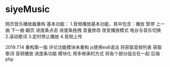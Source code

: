 # siyeMusic
网页音乐播放器重构
基本功能：
  1.音频播放基本功能，其中包含：播放  暂停 上一曲 下一曲 翻页 进度条点击  进度条拖拽  音量修改 改变播放模式  电台与音乐切换
  2.滚动歌词
  3.定时停止播放
  4.音频上传
  
2019.7.14  重构第一版  评论功能模块未重构
js使用es6语法
将获取音频列表  获取歌词  音频播放 进度条功能 模块化
用多继承的方式 将各个部分组合在一起
后端php
